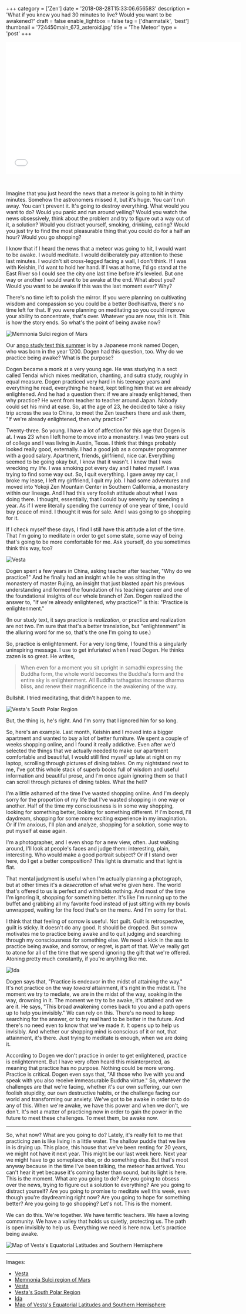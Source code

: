 +++
category = ['Zen']
date = '2018-08-28T15:33:06.656583'
description = 'What if you knew you had 30 minutes to live? Would you want to be awakened?'
draft = false
enable_lightbox = false
tag = ['dharmatalk', 'best']
thumbnail = '724450main_673_asteroid.jpg'
title = 'The Meteor'
type = 'post'
+++

<iframe style="border: none; margin-bottom:30px" src="//html5-player.libsyn.com/embed/episode/id/6978788/height/360/width/640/theme/legacy/autonext/no/thumbnail/yes/autoplay/no/preload/no/no_addthis/no/direction/backward/" height="360" width="640" scrolling="no"  allowfullscreen webkitallowfullscreen mozallowfullscreen oallowfullscreen msallowfullscreen></iframe>

Imagine that you just heard the news that a meteor is going to hit in thirty minutes. Somehow the astronomers missed it, but it's huge. You can't run away. You can't prevent it. It's going to destroy everything. What would you want to do? Would you panic and run around yelling? Would you watch the news obsessively, think about the problem and try to figure out a way out of it, a solution? Would you distract yourself, smoking, drinking, eating? Would you just try to find the most pleasurable thing that you could do for a half an hour? Would you go shopping?

I know that if I heard the news that a meteor was going to hit, I would want to be awake. I would meditate. I would deliberately pay attention to these last minutes. I wouldn't sit cross-legged facing a wall, I don't think. If I was with Keishin, I'd want to hold her hand. If I was at home, I'd go stand at the East River so I could see the city one last time before it's leveled. But one way or another I would want to be awake at the end. What about you? Would you want to be awake if this was the last moment ever? Why?

There's no time left to polish the mirror. If you were planning on cultivating wisdom and compassion so you could be a better Bodhisattva, there's no time left for that. If you were planning on meditating so you could improve your ability to concentrate, that's over. Whatever you are now, this is it. This is how the story ends. So what's the point of being awake now?

![Memnonia Sulci region of Mars](PIA07328_hires.jpg)

Our [ango study text this summer](https://villagezendo.org/bendowa-on-the-endeavor-of-the-way/) is by a Japanese monk named Dogen, who was born in the year 1200. Dogen had this question, too. Why do we practice being awake? What is the purpose?

Dogen became a monk at a very young age. He was studying in a sect called Tendai which mixes meditation, chanting, and sutra study, roughly in equal measure. Dogen practiced very hard in his teenage years and everything he read, everything he heard, kept telling him that we are already enlightened. And he had a question then: if we are already enlightened, then why practice? He went from teacher to teacher around Japan. Nobody could set his mind at ease. So, at the age of 23, he decided to take a risky trip across the sea to China, to meet the Zen teachers there and ask them, "If we're already enlightened, then why practice?"

Twenty-three. So young. I have a lot of affection for this age that Dogen is at. I was 23 when I left home to move into a monastery. I was two years out of college and I was living in Austin, Texas. I think that things probably looked really good, externally. I had a good job as a computer programmer with a good salary. Apartment, friends, girlfriend, nice car. Everything seemed to be going okay but, I knew that it wasn't. I knew that I was wrecking my life. I was smoking pot every day and I hated myself. I was trying to find some way out. So, I quit everything. I gave away my car, I broke my lease, I left my girlfriend, I quit my job. I had some adventures and moved into Yokoji Zen Mountain Center in Southern California, a monastery within our lineage. And I had this very foolish attitude about what I was doing there. I thought, essentially, that I could buy serenity by spending a year. As if I were literally spending the currency of one year of time, I could buy peace of mind. I thought it was for sale. And I was going to go shopping for it.

If I check myself these days, I find I still have this attitude a lot of the time. That I'm going to meditate in order to get some state, some way of being that's going to be more comfortable for me. Ask yourself, do you sometimes think this way, too?

![Vesta](pia15678-640.jpg)

Dogen spent a few years in China, asking teacher after teacher, "Why do we practice?" And he finally had an insight while he was sitting in the monastery of master Rujing, an insight that just blasted apart his previous understanding and formed the foundation of his teaching career and one of the foundational insights of our whole branch of Zen. Dogen realized the answer to, "If we're already enlightened, why practice?" is this: "Practice is enlightenment."

(In our study text, it says practice is *realization*, or practice and realization are not two. I'm sure that that's a better translation, but "enlightenment" is the alluring word for me so, that's the one I'm going to use.)

So, practice is enlightenment. For a very long time, I found this a singularly uninspiring message. I use to get infuriated when I read Dogen. He thinks zazen is so great. He writes,

> When even for a moment you sit upright in samadhi expressing the Buddha form, the whole world becomes the Buddha's form and the entire sky is enlightenment. All Buddha tathagatas increase dharma bliss, and renew their magnificence in the awakening of the way.

Bullshit. I tried meditating, that didn't happen to me.

![Vesta's South Polar Region](IOTD-62_full.jpg)

But, the thing is, he's right. And I'm sorry that I ignored him for so long.

So, here's an example. Last month, Keishin and I moved into a bigger apartment and wanted to buy a lot of better furniture. We spent a couple of weeks shopping online, and I found it really addictive. Even after we'd selected the things that we actually needed to make our apartment comfortable and beautiful, I would still find myself up late at night on my laptop, scrolling through pictures of dining tables. On my nightstand next to me, I've got this whole stack of superb books full of wisdom and useful information and beautiful prose, and I'm once again ignoring them so that I can scroll through pictures of dining tables. What the hell?

I'm a little ashamed of the time I've wasted shopping online. And I'm deeply sorry for the proportion of my life that I've wasted shopping in one way or another. Half of the time my consciousness is in some way shopping, looking for something better, looking for something different. If I'm bored, I'll daydream, shopping for some more exciting experience in my imagination. Or if I'm anxious, I'll plan and analyze, shopping for a solution, some way to put myself at ease again.

I'm a photographer, and I even shop for a new view, often. Just walking around, I'll look at people's faces and judge them: interesting, plain, interesting. Who would make a good portrait subject? Or if I stand over here, do I get a better composition? This light is dramatic and that light is flat.

That mental judgment is useful when I'm actually planning a photograph, but at other times it's a *desecration* of what we're given here. The world that's offered to us is perfect and withholds nothing. And most of the time I'm ignoring it, shopping for something better. It's like I'm running up to the buffet and grabbing all my favorite food instead of just sitting with my bowls unwrapped, waiting for the food that's on the menu. And I'm sorry for that.

I think that that feeling of sorrow is useful. Not guilt. Guilt is retrospective, guilt is sticky. It doesn't do any good. It should be dropped. But sorrow motivates me to practice being awake and to quit judging and searching through my consciousness for something else. We need a kick in the ass to practice being awake, and sorrow, or regret, is part of that. We've really got to atone for all of the time that we spend ignoring the gift that we're offered. Atoning pretty much constantly, if you're anything like me.

![Ida](417_Ida_Dactyl_main.jpg)

Dogen says that, "Practice is endeavor in the midst of attaining the way." It's not practice on the way *toward* attainment, it's right in the midst it. The moment we try to mediate, we are in the midst of the way, soaking in the way, drowning in it. The moment we try to be awake, it's attained and we are it. He says, "This broad awakening comes back to you and a path opens up to help you invisibly." We can rely on this. There's no need to keep searching for the answer, or to try real hard to be better in the future. And there's no need even to know that we've made it. It opens up to help us invisibly. And whether our shopping mind is conscious of it or not, that attainment, it's there. Just trying to meditate is enough, when we are doing it.

According to Dogen we don't practice in order to get enlightened, practice is enlightenment. But I have very often heard this misinterpreted, as meaning that practice has no purpose. Nothing could be more wrong. Practice is critical. Dogen even says that, "All those who live with you and speak with you also receive immeasurable Buddha virtue." So, whatever the challenges are that we're facing, whether it's our own suffering, our own foolish stupidity, our own destructive habits, or the challenge facing our world and transforming our anxiety. We've got to be awake in order to to do any of this. When we're awake, we have this power and when we don't, we don't. It's not a matter of practicing now in order to gain the power in the future to meet these challenges. To meet them, be awake now.

***

So, what now? What are you going to do? Lately, it's really felt to me that practicing zen is like living in a little water. The shallow puddle that we live in is drying up. This place, this house that we've been renting for 20 years, we might not have it next year. This might be our last week here. Next year we might have to go someplace else, or do something else. But that's moot anyway because in the time I've been talking, the meteor has arrived. You can't hear it yet because it's coming faster than sound, but its light is here. This is the moment. What are you going to do? Are you going to obsess over the news, trying to figure out a solution to everything? Are you going to distract yourself? Are you going to promise to meditate well this week, even though you're daydreaming right now? Are you going to hope for something better? Are you going to go shopping? Let's not. This is the moment.

We can do this. We're together. We have terrific teachers. We have a loving community. We have a valley that holds us quietly, protecting us. The path is open invisibly to help us. Everything we need is here now. Let's practice being awake.

![Map of Vesta's Equatorial Latitudes and Southern Hemisphere](PIA14703_fig1.jpg)

***

Images:

* [Vesta](https://www.nasa.gov/centers/ames/news/2013/13-009M-Feb_7_telecon_asteroid_flyby.html)
* [Memnonia Sulci region of Mars](https://www.jpl.nasa.gov/spaceimages/details.php?id=PIA07328)
* [Vesta](https://www.jpl.nasa.gov/blog/2013/1/the-giant-asteroid-a-retrospective)
* [Vesta's South Polar Region](https://dawn.jpl.nasa.gov/multimedia/vesta_south_polar_region.html)
* [Ida](https://solarsystem.nasa.gov/small-bodies/asteroids/243-ida/in-depth/)
* [Map of Vesta's Equatorial Latitudes and Southern Hemisphere](https://www.jpl.nasa.gov/spaceimages/details.php?id=pia14703)
